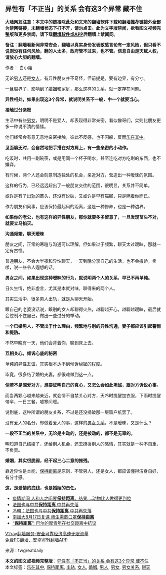  <h2>异性有「不正当」的关系 会有这3个异常 藏不住</h2> <p class="notice"><b>大陆网友注意：本文中的链接除此处和文末的<a href="https://github.com/bannedbook/fanqiang" >翻墙</a>软件下载和<a href="https://github.com/killgcd/justmysocks/blob/master/README.md">翻墙推荐</a>链接外全部为禁网链接，未翻墙状态下打不开，请勿点击。此为文字版禁闻，欲看图文视频完整版和更多禁闻，请下载<a href="https://github.com/bannedbook/fanqiang">翻墙软件或APP</a>后翻墙上禁闻网。</p><p>备注：翻墙看新闻非常安全，翻墙以真实身份发表敏感言论有一定风险，但只看不说则没有任何风险，翻的人太多，政府管不过来，也不管。信息自由是天赋人权，请放心大胆的翻墙。</b></p>  <div class="entry"> <p>作者： 白小姐</p> <p>无论<a href="https://www.bannedbook.org/bnews/tag/%e7%94%b7%e4%ba%ba/" class="st_tag internal_tag" rel="tag" title="标签 男人 下的日志">男人</a>还是<a href="https://www.bannedbook.org/bnews/tag/%e5%a5%b3%e4%ba%ba/" class="st_tag internal_tag" rel="tag" title="标签 女人 下的日志">女人</a>，有异性朋友并不奇怪，但前提是，要有边界，有分寸。</p> <p>一旦越界了，影响到了<a href="https://www.bannedbook.org/bnews/tag/%e5%a9%9a%e5%a7%bb/" class="st_tag internal_tag" rel="tag" title="标签 婚姻 下的日志">婚姻</a>和家庭，那么这样的关系，就一定存在问题。</p> <p><strong>异性相处，如果出现这3个异常，就说明关系不一般，中一个就要当心。</strong></p> <p><strong>接触过分亲密</strong></p> <p>生活中有些<a href="https://www.bannedbook.org/bnews/tag/%E7%94%B7%E5%A5%B3/" class="st_tag internal_tag" rel="tag" title="标签 男女 下的日志">男女</a>，明明不是爱人，却表现得非常亲密，看似像哥们，实则比朋友更多一种说不清的情愫。</p> <p>他们经常会有意无意地亲密接触，彼此不反感，也不闪躲，反而<a href="https://www.bannedbook.org/bnews/tag/%E4%B9%90%E5%9C%A8%E5%85%B6%E4%B8%AD/" class="st_tag internal_tag" rel="tag" title="标签 乐在其中 下的日志">乐在其中</a>。</p> <p><strong>见面<a href="https://www.bannedbook.org/bnews/tag/%e8%81%8a%e5%a4%a9/" class="st_tag internal_tag" rel="tag" title="标签 聊天 下的日志">聊天</a>时，会自然地把手搭在对方肩上，有一些亲密的小动作。</strong></p> <p>吃饭时，共用一副碗筷，或是用同一个杯子喝水，甚至连吃对方吃剩的东西，也不嫌弃。</p>  <p>有时候，两个人还会刻意制造独处的机会，亲近对方，营造出一种暧昧的氛围。</p> <p>这样的行为，已经远远超出了一般朋友交往的范围，很明显，关系并不简单。</p> <p>或许是有了<a href="https://www.bannedbook.org/bnews/tag/%e5%87%ba%e8%bd%a8/" class="st_tag internal_tag" rel="tag" title="标签 出轨 下的日志">出轨</a>的苗头，还没有说破，又或许是早有猫腻，只是瞒着你而已。</p> <p>作为朋友和同事，应该保持最起码的距离，这是一种修养，也是一种边界。</p> <p><strong>如果你的老公，也有这样的异性朋友，那你就要多多留意了，一旦发现苗头不对，就要立马掐灭。</strong></p> <p></p> <p><strong>沟通频繁，聊天暧昧</strong></p> <p>朋友之间，正常的寒暄与沟通可以理解，但如果过于频繁，聊天太过暧昧，那就一定有古怪。</p> <p>普通朋友，不会大半夜和异性聊天，一天到晚分享自己的生活，也不会撒娇，卖嗲，说一些令人遐想的话。</p>  <p><strong>男女之间，如果出现这种暧昧的行为，就说明两个人的关系，早已不再单纯。</strong></p> <p>日久生情，绝非虚言，尤其是本就对味，聊得来的两个人。</p> <p>其实生活中，很多男人出轨，就是从聊天开始。</p> <p>跟自己的老婆没话说，跟别的女人却聊得火热，越聊越开心，越聊越暧昧，最后就会控制不住自己，做出一些过分的举动。</p> <p><strong>一个已婚男人，不管出于什么理由，频繁地与别的异性沟通，妻子都应该引起警惕和提防。</strong></p> <p>不然早晚有一天，他们会背着你，聊到床上去。</p> <p></p> <p><strong>互相关心，倾诉心底的秘密</strong></p> <p>单纯的异性友谊，其实根本达不到倾诉秘密的程度。</p>  <p>毕竟，很多结了婚的夫妻，都很难做到这一点。</p> <p><strong>倘若不是深爱对方，想要证明自己的真心，又怎么会如此坦诚，跟对方诉说心事。</strong></p> <p>而当两颗心越来越亲近，就会情不自禁关心对方，天冷时提醒加衣服，下雨时提醒带伞，一日三餐，嘘寒问暖。</p> <p>说到底，这种所谓的朋友关系，不过是还没捅破那一层窗户纸罢了。</p> <p>没有爱人的名分，却做着爱人的事，这样的<a href="https://www.bannedbook.org/bnews/tag/%e7%94%b7%e5%a5%b3%e5%85%b3%e7%b3%bb/" class="st_tag internal_tag" rel="tag" title="标签 男女关系 下的日志">男女关系</a>，不是暧昧，又是什么？</p> <p><strong>一段不正当的关系中，无论是主动的，还是被动的，都不是无辜的。</strong></p> <p></p> <p>明知道自己结婚了，还给别人机会，还去撩拨别人的感情，其实就是一种不自重，不负责。</p> <p><strong>婚姻，其实很脆弱，经不起三心二意的摧残。</strong></p>  <p>靠近异性是本能，<a href="https://www.bannedbook.org/bnews/tag/%E4%BF%9D%E6%8C%81%E8%B7%9D%E7%A6%BB/" class="st_tag internal_tag" rel="tag" title="标签 保持距离 下的日志">保持距离</a>是原则，不管男人，还是女人，都应该懂得洁身自好，有分寸感。</p> <p><strong>这，是爱情的底线，也是婚姻的责任。</strong></p> <ul class='op-related-articles' title='相关阅读'> <li><a href='https://www.bannedbook.org/bnews/funmedia/20200903/1390414.html' target='_blank'>疫情期间 人和人之间要<b>保持距离</b>。结果….动物比人做得更到位</a></li> <li><a href='https://www.bannedbook.org/bnews/comments/20200607/1370939.html' target='_blank'>法国也与中共<b>保持距离</b> 中共再失落</a></li> <li><a href='https://www.bannedbook.org/bnews/comments/20200608/1341466.html' target='_blank'>冯朝：法国也与中共<b>保持距离</b> 中共再失落</a></li> <li><a href='https://www.bannedbook.org/bnews/worldnews/usa/20200605/1339928.html' target='_blank'>南加大8月17日复课 师生需戴口罩<b>保持距离</b></a></li> <li><a href='https://www.bannedbook.org/bnews/worldnews/usa/20200604/1339198.html' target='_blank'>“<b>保持距离</b>”: 巴尔的摩青年在社交距离中抗议</a></li> </ul> <p class="texttj"> <a href="https://github.com/bannedbook/fanqiang/wiki/V2ray%E6%9C%BA%E5%9C%BA" target="_blank">V2ray翻墙服务-安全可靠经济高速无限流量</a><br/> <a href="https://github.com/bannedbook/fanqiang/wiki/%E7%A6%81%E9%97%BB%E7%BD%91%E5%AE%89%E5%8D%93%E7%BF%BB%E5%A2%99%E6%96%B0%E9%97%BBAPP" target="_blank">免费PC翻墙、安卓VPN翻墙APP</a></p><p> 来源：twgreatdaily </p><a name='sharetosocial'></a>       <div><b>本文的图文或视频完整版</b>：<a href='https://www.bannedbook.org/bnews/funmedia/20201109/1428077.html'>异性有「不正当」的关系 会有这3个异常 藏不住</a></div>  </div><!--END ENTRY--> <div class="postfooter"> <div>本文标签：<a href="https://www.bannedbook.org/bnews/tag/%E4%B9%90%E5%9C%A8%E5%85%B6%E4%B8%AD/" rel="tag">乐在其中</a>, <a href="https://www.bannedbook.org/bnews/tag/%E4%BF%9D%E6%8C%81%E8%B7%9D%E7%A6%BB/" rel="tag">保持距离</a>, <a href="https://www.bannedbook.org/bnews/tag/%e5%87%ba%e8%bd%a8/" rel="tag">出轨</a>, <a href="https://www.bannedbook.org/bnews/tag/%e5%a5%b3%e4%ba%ba/" rel="tag">女人</a>, <a href="https://www.bannedbook.org/bnews/tag/%e5%a9%9a%e5%a7%bb/" rel="tag">婚姻</a>, <a href="https://www.bannedbook.org/bnews/tag/%e7%94%b7%e4%ba%ba/" rel="tag">男人</a>, <a href="https://www.bannedbook.org/bnews/tag/%E7%94%B7%E5%A5%B3/" rel="tag">男女</a>, <a href="https://www.bannedbook.org/bnews/tag/%e7%94%b7%e5%a5%b3%e5%85%b3%e7%b3%bb/" rel="tag">男女关系</a>, <a href="https://www.bannedbook.org/bnews/tag/%e8%81%8a%e5%a4%a9/" rel="tag">聊天</a></div>  </div><!--END POSTFOOTER--> 